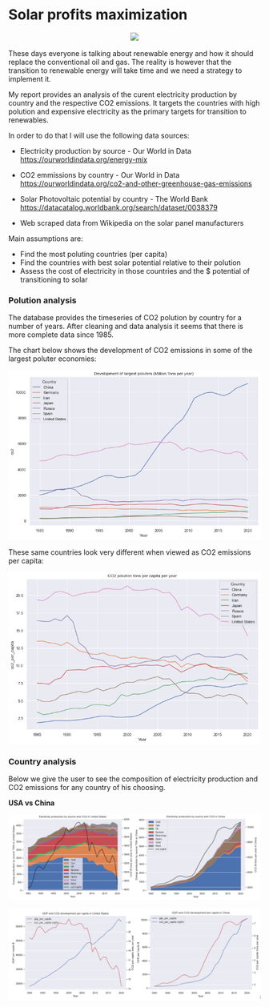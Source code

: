 # Solar profits maximization
<p align="center">
<img src="https://www.letsgosolar.com/wp-content/themes/solar/images/consumer-education-guide/get-solar-panels/sun.png">
</p>

These days everyone is talking about renewable energy and how it should replace the conventional oil and gas. The reality is however that the transition to renewable energy will take time and we need a strategy to implement it.

My report provides an analysis of the curent electricity production by country and the respective CO2 emissions. It targets the countries with high polution and expensive electricity as the primary targets for transition to renewables.

In order to do that I will use the following data sources:

- Electricity production by source - Our World in Data https://ourworldindata.org/energy-mix

- CO2 emmissions by country - Our World in Data https://ourworldindata.org/co2-and-other-greenhouse-gas-emissions

- Solar Photovoltaic potential by country - The World Bank https://datacatalog.worldbank.org/search/dataset/0038379

- Web scraped data from Wikipedia on the solar panel manufacturers

Main assumptions are:

- Find the most poluting countries (per capita)
- Find the countries with best solar potential relative to their polution
- Assess the cost of electricity in those countries and the $ potential of transitioning to solar

### Polution analysis

The database provides the timeseries of CO2 polution by country for a number of years. After cleaning and data analysis it seems that there is more complete data since 1985.

The chart below shows the development of CO2 emissions in some of the largest poluter economies:

<p align="center">
<img src="https://github.com/berserkus/Solar-Potential/blob/main/output/images/polute_series.png">
</p>

These same countries look very different when viewed as CO2 emissions per capita:

<p align="center">
<img src="https://github.com/berserkus/Solar-Potential/blob/main/output/images/polute_per_capita.png">
</p>

### Country analysis

Below we give the user to see the composition of electricity production and CO2 emissions for any country of his choosing.

**USA vs China**

<p align="center">
<img src="https://github.com/berserkus/Solar-Potential/blob/main/output/images/us_china_production.jpg">
</p>



<p align="center">
<img src="https://github.com/berserkus/Solar-Potential/blob/main/output/images/us_china_gdp.jpg">
</p>